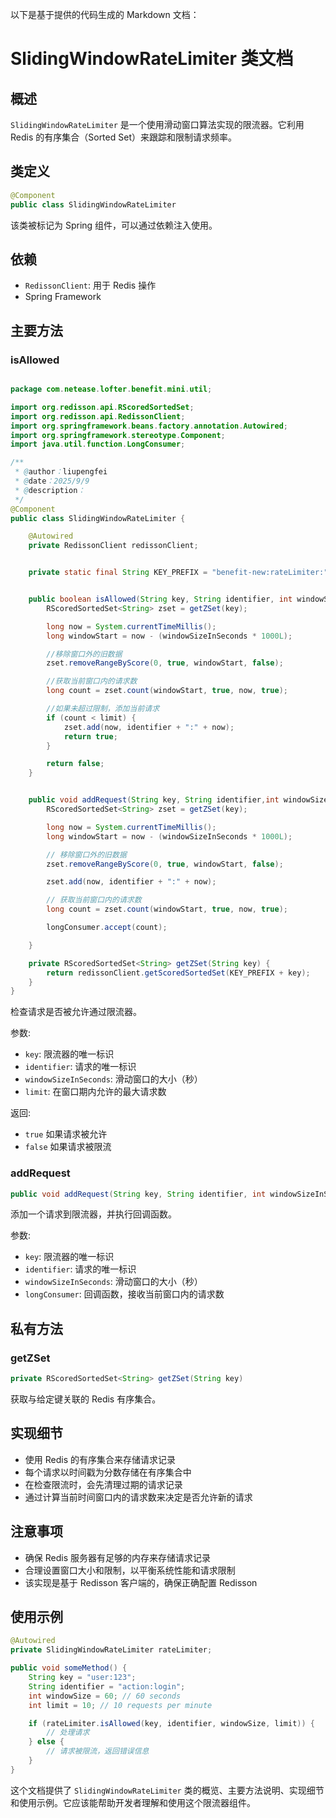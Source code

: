 以下是基于提供的代码生成的 Markdown 文档：

# SlidingWindowRateLimiter 类文档

## 概述

`SlidingWindowRateLimiter` 是一个使用滑动窗口算法实现的限流器。它利用 Redis 的有序集合（Sorted Set）来跟踪和限制请求频率。

## 类定义

```java
@Component
public class SlidingWindowRateLimiter
```

该类被标记为 Spring 组件，可以通过依赖注入使用。

## 依赖

- `RedissonClient`: 用于 Redis 操作
- Spring Framework

## 主要方法

### isAllowed

```java

package com.netease.lofter.benefit.mini.util;

import org.redisson.api.RScoredSortedSet;
import org.redisson.api.RedissonClient;
import org.springframework.beans.factory.annotation.Autowired;
import org.springframework.stereotype.Component;
import java.util.function.LongConsumer;

/**
 * @author：liupengfei
 * @date：2025/9/9
 * @description：
 */
@Component
public class SlidingWindowRateLimiter {

    @Autowired
    private RedissonClient redissonClient;


    private static final String KEY_PREFIX = "benefit-new:rateLimiter:";


    public boolean isAllowed(String key, String identifier, int windowSizeInSeconds, int limit) {
        RScoredSortedSet<String> zset = getZSet(key);

        long now = System.currentTimeMillis();
        long windowStart = now - (windowSizeInSeconds * 1000L);

        //移除窗口外的旧数据
        zset.removeRangeByScore(0, true, windowStart, false);

        //获取当前窗口内的请求数
        long count = zset.count(windowStart, true, now, true);

        //如果未超过限制，添加当前请求
        if (count < limit) {
            zset.add(now, identifier + ":" + now);
            return true;
        }

        return false;
    }


    public void addRequest(String key, String identifier,int windowSizeInSeconds, LongConsumer  longConsumer) {
        RScoredSortedSet<String> zset = getZSet(key);

        long now = System.currentTimeMillis();
        long windowStart = now - (windowSizeInSeconds * 1000L);

        // 移除窗口外的旧数据
        zset.removeRangeByScore(0, true, windowStart, false);

        zset.add(now, identifier + ":" + now);

        // 获取当前窗口内的请求数
        long count = zset.count(windowStart, true, now, true);

        longConsumer.accept(count);

    }

    private RScoredSortedSet<String> getZSet(String key) {
        return redissonClient.getScoredSortedSet(KEY_PREFIX + key);
    }
}
```

检查请求是否被允许通过限流器。

参数:
- `key`: 限流器的唯一标识
- `identifier`: 请求的唯一标识
- `windowSizeInSeconds`: 滑动窗口的大小（秒）
- `limit`: 在窗口期内允许的最大请求数

返回:
- `true` 如果请求被允许
- `false` 如果请求被限流

### addRequest

```java
public void addRequest(String key, String identifier, int windowSizeInSeconds, LongConsumer longConsumer)
```

添加一个请求到限流器，并执行回调函数。

参数:
- `key`: 限流器的唯一标识
- `identifier`: 请求的唯一标识
- `windowSizeInSeconds`: 滑动窗口的大小（秒）
- `longConsumer`: 回调函数，接收当前窗口内的请求数

## 私有方法

### getZSet

```java
private RScoredSortedSet<String> getZSet(String key)
```

获取与给定键关联的 Redis 有序集合。

## 实现细节

- 使用 Redis 的有序集合来存储请求记录
- 每个请求以时间戳为分数存储在有序集合中
- 在检查限流时，会先清理过期的请求记录
- 通过计算当前时间窗口内的请求数来决定是否允许新的请求

## 注意事项

- 确保 Redis 服务器有足够的内存来存储请求记录
- 合理设置窗口大小和限制，以平衡系统性能和请求限制
- 该实现是基于 Redisson 客户端的，确保正确配置 Redisson

## 使用示例

```java
@Autowired
private SlidingWindowRateLimiter rateLimiter;

public void someMethod() {
    String key = "user:123";
    String identifier = "action:login";
    int windowSize = 60; // 60 seconds
    int limit = 10; // 10 requests per minute

    if (rateLimiter.isAllowed(key, identifier, windowSize, limit)) {
        // 处理请求
    } else {
        // 请求被限流，返回错误信息
    }
}
```

这个文档提供了 `SlidingWindowRateLimiter` 类的概览、主要方法说明、实现细节和使用示例。它应该能帮助开发者理解和使用这个限流器组件。